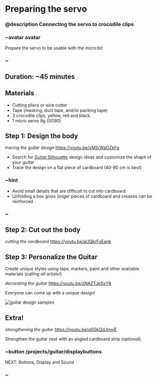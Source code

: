 # Preparing the servo
### @description Connecting the servo to crocodile clips

### ~avatar avatar

Prepare the servo to be usable with the micro:bit

### ~

## Duration: ~45 minutes

## Materials
  * Cutting pliers or wire cutter
  * Tape (masking, duct tape, and/or packing tape)
  * 3 crocodile clips, yellow, red and black.
  * 1 micro servo 9g (SG90)

## Step 1: Design the body
*tracing the guitar design*
https://youtu.be/xMSrWaOZkFg

* Search for [Guitar Silhouette](https://www.bing.com/images/search?q=Guitar+Silhouettes) design ideas and customize
the shape of your guitar
* Trace the design on a flat piece of cardboard (40-80 cm is best)

### ~hint

   * Avoid small details that are difficult to cut into cardboard
   * Unfolding a box gives longer pieces of cardboard and creases can be reinforced

### ~

## Step 2: Cut out the body
*cutting the cardboard*
https://youtu.be/aUQkrFoEank


## Step 3: Personalize the Guitar

Create unique styles using tape, markers, paint and other available materials (*calling all artists!*)

*decorating the guitar*
https://youtu.be/zNAZTJeSxY8

Everyone can come up with a unique design!

![guitar design samples](/static/mb/projects/guitar/otherdesigns.jpg)

## Extra!
*strengthening the guitar*
https://youtu.be/q0GkQdJmxjE

Strengthen the guitar next with an angled cardboard strip (*optional*).

### ~button /projects/guitar/displaybuttons
NEXT: Buttons, Display and Sound
### ~